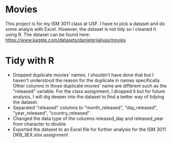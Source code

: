 # Movies
This project is for my ISM 3011 class at USF. I have to pick a dataset and do some analyis with Excel. However, the dataset is not tidy so I cleaned it using R. The dataset can be found here: https://www.kaggle.com/datasets/danielgrijalvas/movies

# Tidy with R
- Dropped duplicate movies' names. I shouldn't have done that but I haven't understood the reason for the duplicate in names specifically. Other columns in those duplicate movies' name are different such as the "released" variable. For the class assignment, I dropped it but for future analysis, I will dig deeper into the dataset to find a better way of tidying the dataset.
- Separated "released" columns to "month_released", "day_released", "year_released", "country_released"
- Changed the data type of the columns released_day and released_year from character to double.
- Exported the dataset to an Excel file for further analysis for the ISM 3011 DKB_3EX.xlsx assignment
